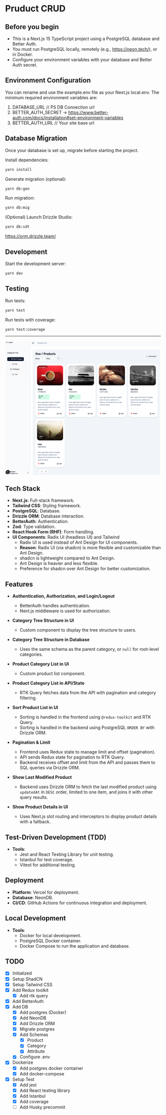 # Pruduct CRUD

## Before you begin
 - This is a Next.js 15 TypeScript project using a PostgreSQL database and Better Auth.
 - You must run PostgreSQL locally, remotely (e.g., https://neon.tech/), or in Docker.
 - Configure your environment variables with your database and Better Auth secret.

## Environment Configuration

You can rename and use the example.env file as your Next.js local.env. The minimum required environment variables are:

1) DATABASE_URL // PS DB Connection url
2) BETTER_AUTH_SECRET -> https://www.better-auth.com/docs/installation#set-environment-variables
3) BETTER_AUTH_URL // Your site base url

## Database Migration

Once your database is set up, migrate before starting the project.

Install dependencies:

```bash
yarn install
```

Generate migration (optional):

```bash
yarn db:gen
```

Run migration:

```bash
yarn db:mig
```

(Optional) Launch Drizzle Studio:

```bash
yarn db:sdt

```
https://orm.drizzle.team/

## Development

Start the development server:

```bash
yarn dev
```


## Testing

Run tests:

```bash
yarn test
```

Run tests with coverage:

```
yarn test:coverage
```


------------


![img.png](img.png)

## Tech Stack

- **Next.js**: Full-stack framework.
- **Tailwind CSS**: Styling framework.
- **PostgreSQL**: Database.
- **Drizzle ORM**: Database interaction.
- **BetterAuth**: Authentication.
- **Zod**: Type validation.
- **React Hook Form (RHF)**: Form handling.
- **UI Components**: Radix UI (headless UI) and Tailwind
  - Radix UI is used instead of Ant Design for UI components.
  - **Reason**: Radix UI (via shadcn) is more flexible and customizable than Ant Design.
  - shadcn is lightweight compared to Ant Design.
  - Ant Design is heavier and less flexible.
  - Preference for shadcn over Ant Design for better customization.

## Features

- **Authentication, Authorization, and Login/Logout**
  - BetterAuth handles authentication.
  - Next.js middleware is used for authorization.

- **Category Tree Structure in UI**
  - Custom component to display the tree structure to users.

- **Category Tree Structure in Database**
  - Uses the same schema as the parent category, or `null` for root-level categories.

- **Product Category List in UI**
  - Custom product list component.

- **Product Category List in API/State**
  - RTK Query fetches data from the API with pagination and category filtering.

- **Sort Product List in UI**
  - Sorting is handled in the frontend using `@redux-toolkit` and RTK Query.
  - Sorting is handled in the backend using PostgreSQL `ORDER BY` with Drizzle ORM.

- **Pagination & Limit**
  - Frontend uses Redux state to manage limit and offset (pagination).
  - API sends Redux state for pagination to RTK Query.
  - Backend receives offset and limit from the API and passes them to SQL queries via Drizzle ORM.

- **Show Last Modified Product**
  - Backend uses Drizzle ORM to fetch the last modified product using `updatedAt` in `DESC` order, limited to one item, and joins it with other query results.

- **Show Product Details in UI**
  - Uses Next.js slot routing and interceptors to display product details with a fallback.

## Test-Driven Development (TDD)

- **Tools**:
  - Jest and React Testing Library for unit testing.
  - Istanbul for test coverage.
  - Vitest for additional testing.

## Deployment

- **Platform**: Vercel for deployment.
- **Database**: NeonDB.
- **CI/CD**: GitHub Actions for continuous integration and deployment.

## Local Development

- **Tools**:
  - Docker for local development.
  - PostgreSQL Docker container.
  - Docker Compose to run the application and database.
## TODO

- [x] Initialized
- [x] Setup ShadCN
- [x] Setup Tailwind CSS
- [x] Add Redux toolkit
  - [x] Add rtk query
- [x] Add BetterAuth
- [x] Add DB
  - [x] Add postgres (Docker)
  - [x] Add NeonDB
  - [x] Add Drizzle ORM
  - [x] Migrate postgres
  - [x] Add Schemas
    - [x] Product
    - [x] Category
    - [x] Attribute
  - [x] Configure .env
- [x] Dockerize
  - [x] Add postgres docker container
  - [x] Add docker-compose
- [x] Setup Test
  - [x] Add jest
  - [x] Add React testing library
  - [x] Add Istanbul
  - [x] Add coverage
  - [ ] Add Husky precommit
